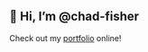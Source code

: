 <h2><b>👋 Hi, I’m @chad-fisher</b></h2>

Check out my <a href="https://chad-fisher.github.io/" target="_blank">portfolio</a> online!
<!---
chad-fisher/chad-fisher is a ✨ special ✨ repository because its `README.md` (this file) appears on your GitHub profile.
You can click the Preview link to take a look at your changes.
--->
